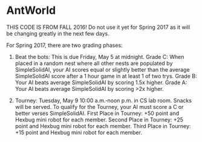 # AntWorld
THIS CODE IS FROM FALL 2016!
Do not use it yet for Spring 2017 as it will be changing greatly in the next few days.

For Spring 2017, there are two grading phases:
1) Beat the bots: This is due Friday, May 5 at midnight. 
     Grade C: When placed in a random nest where all other nests are populated by SimpleSolidAI, your AI scores equal or slightly better 
     than the average SimpleSolidAI score after a 1 hour game in at least 1 of two trys.
     Grade B: Your AI beats average SimpleSolidAI by scoring 1.5x higher.
     Grade A: Your AI beats average SimpleSolidAI by scoring >2x higher.

2) Tourney: Tuesday, May 9 10:00 a.m.‐noon p.m. in CS lab room. 
   Snacks will be served.
   To qualify for the Tourney, your AI must score a C or better verses SimpleSolidAI.
   First Place in Tourney: +50 point and Hexbug mini robot for each member.
   Second Place in Tourney: +25 point and Hexbug mini robot for each member.
   Third Place in Tourney: +15 point and Hexbug mini robot for each member.
